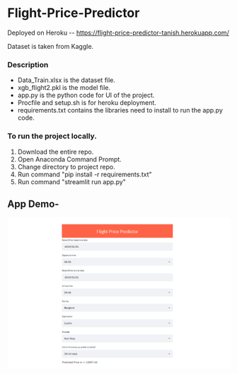 # Flight-Price-Predictor


Deployed on Heroku -- https://flight-price-predictor-tanish.herokuapp.com/

Dataset is taken from Kaggle.

### Description
- Data_Train.xlsx is the dataset file.
- xgb_flight2.pkl is the model file.
- app.py is the python code for UI of the project.
- Procfile and setup.sh is for heroku deployment.
- requirements.txt contains the libraries need to install to run the app.py code.

### To run the project locally.
1. Download the entire repo.
2. Open Anaconda Command Prompt.
3. Change directory to project repo.
4. Run command "pip install -r requirements.txt"
5. Run command "streamlit run app.py"

## App Demo-
![](Demo_Images/1.png)
